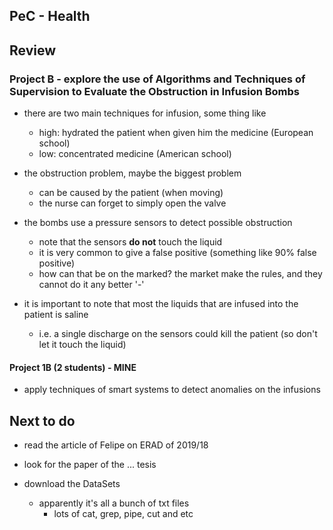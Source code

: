## PeC - Health

## Review
### Project B - explore the use of Algorithms and Techniques of Supervision to Evaluate the Obstruction in Infusion Bombs
- there are two main techniques for infusion, some thing like
	* high: hydrated the patient when given him the medicine (European school)
	* low: concentrated medicine (American school)

- the obstruction problem, maybe the biggest problem
	* can be caused by the patient (when moving)
	* the nurse can forget to simply open the valve

- the bombs use a pressure sensors to detect possible obstruction
	* note that the sensors __do not__ touch the liquid
	* it is very common to give a false positive (something like 90% false positive)
	* how can that be on the marked? the market make the rules, and they cannot do it any better '-'

- it is important to note that most the liquids that are infused into the patient is saline
	* i.e. a single discharge on the sensors could kill the patient (so don't let it touch the liquid)

#### Project 1B (2 students) - MINE
- apply techniques of smart systems to detect anomalies on the infusions

## Next to do
- read the article of Felipe on ERAD of 2019/18

- look for the paper of the ... tesis

- download the DataSets
	* apparently it's all a bunch of txt files
		+ lots of cat, grep, pipe, cut and etc

